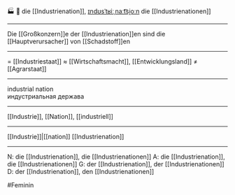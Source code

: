 🏭 🔴 die [[Industrienation]], [ɪndʊsˈtʁiːˌnaːt͡si̯oːn](https://youglish.com/pronounce/Industrienation/german)
die [[Industrienationen]]

---
Die [[Großkonzern]]e der [[Industrienation]]en sind die [[Hauptverursacher]] von [[Schadstoff]]en

---
= [[Industriestaat]]
≈ [[Wirtschaftsmacht]], [[Entwicklungsland]]
≠ [[Agrarstaat]]

---
industrial nation  
индустриальная держава

---
[[Industrie]], [[Nation]], [[industriell]]

---
[[Industrie]]|[[nation]]
[[Industrienation]]


---
N: die [[Industrienation]], die [[Industrienationen]]
A: die [[Industrienation]], die [[Industrienationen]]
G: der [[Industrienation]], der [[Industrienationen]]
D: der [[Industrienation]], den [[Industrienationen]]

#Feminin 